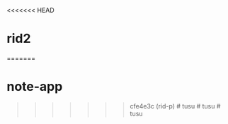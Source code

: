 <<<<<<< HEAD
# rid2
=======
# note-app
>>>>>>> cfe4e3c (rid-p)
#   t u s u  
 #   t u s u  
 #   t u s u  
 